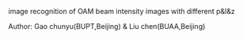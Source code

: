 image recognition of OAM beam intensity images with different p&l&z 

Author: Gao chunyu(BUPT,Beijing) & Liu chen(BUAA,Beijing)
